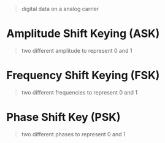 >digital data on a analog carrier


# Amplitude Shift Keying (ASK)
> two different amplitude to represent 0 and 1

# Frequency Shift Keying (FSK)
> two different frequencies to represent 0 and 1

# Phase Shift Key (PSK)
> two different phases to represent 0 and 1



